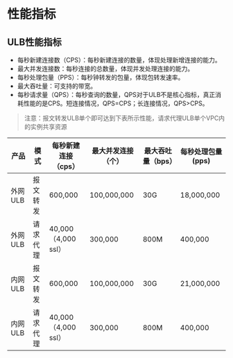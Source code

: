 # 性能指标

## ULB性能指标

* 每秒新建连接数（CPS）：每秒新建连接的数量，体现处理新增连接的能力。
* 最大并发连接数：每秒连接的总数量，体现并发处理连接的能力。
* 每秒处理包量（PPS）：每秒钟转发的包量，体现包转发速率。
* 最大吞吐量：可支持的带宽。
* 每秒请求量（QPS）：每秒查询的数量，QPS对于ULB不是核心指标，真正消耗性能的是CPS。短连接情况，QPS=CPS；长连接情况，QPS>CPS。

> 注意：报文转发ULB单个即可达到下表所示性能，请求代理ULB单个VPC内的实例共享资源

| 产品 | 模式 | 每秒新建连接（cps）| 最大并发连接（个） | 最大吞吐量（bps） | 每秒处理包量(pps) |
| --- | --- | --- | --- | --- | --- |
| 外网ULB | 报文转发 | 600,000 | 100,000,000 | 30G | 18,000,000 |
| 外网ULB | 请求代理 | 40,000（4,000 ssl） | 300,000 | 800M | 400,000 |
| 内网ULB | 报文转发 | 600,000 | 100,000,000 | 30G | 21,000,000 |
| 内网ULB | 请求代理 | 40,000（4,000 ssl） | 300,000 | 800M | 400,000 |

